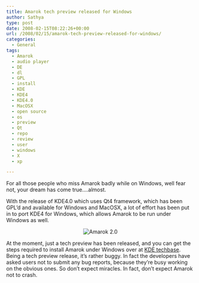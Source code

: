 ```yaml
---
title: Amarok tech preview released for Windows
author: Sathya
type: post
date: 2008-02-15T08:22:26+00:00
url: /2008/02/15/amarok-tech-preview-released-for-windows/
categories:
  - General
tags:
  - Amarok
  - audio player
  - DE
  - dl
  - GPL
  - install
  - KDE
  - KDE4
  - KDE4.0
  - MacOSX
  - open source
  - os
  - preview
  - Qt
  - repo
  - review
  - user
  - windows
  - X
  - xp

---
```

For all those people who miss Amarok badly while on Windows, well fear not, your dream has come true&#8230;.almost.

With the release of KDE4.0 which uses Qt4 framework, which has been GPL&#8217;d and available for Windows and MacOSX, a lot of effort has been put in to port KDE4 for Windows, which allows Amarok to be run under Windows as well.</p> 

<p style="text-align: center">
  <img src="https://sathyasays.com/wp-content/uploads/2008/02/20070916_amarok-large.jpg" alt="Amarok 2.0" />
</p>

</a>

At the moment, just a tech preview has been released, and you can get the steps required to install Amarok under Windows over at [KDE techbase][1].  Being a tech preview release, it&#8217;s rather buggy. In fact the developers have asked users not to submit any bug reports, because they&#8217;re busy working on the obvious ones. So don&#8217;t expect miracles. In fact, don&#8217;t expect Amarok not to crash.

 [1]: https://techbase.kde.org/Projects/KDE_on_Windows/Installation
